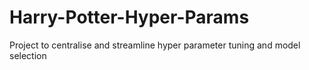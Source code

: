 # Harry-Potter-Hyper-Params
Project to centralise and streamline hyper parameter tuning and model selection
